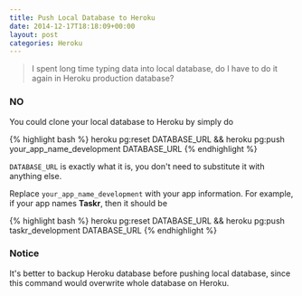 ```yaml
---
title: Push Local Database to Heroku
date: 2014-12-17T18:18:09+00:00
layout: post
categories: Heroku
---
```


> I spent long time typing data into local database, do I have to do it again in Heroku production database?

### NO

You could clone your local database to Heroku by simply do

{% highlight bash %}
heroku pg:reset DATABASE_URL && heroku pg:push your_app_name_development DATABASE_URL
{% endhighlight %}

`DATABASE_URL` is exactly what it is, you don't need to substitute it with anything else.

Replace `your_app_name_development` with your app information. For example, if your app names **Taskr**, then it should be

{% highlight bash %}
heroku pg:reset DATABASE_URL && heroku pg:push taskr_development DATABASE_URL
{% endhighlight %}

### Notice

It's better to backup Heroku database before pushing local database, since this command would overwrite whole database on Heroku.
